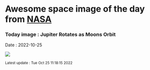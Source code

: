 
# Awesome space image of the day from [NASA](https://api.nasa.gov/)

### Today image : Jupiter Rotates as Moons Orbit
Date : 2022-10-25

![](https://www.youtube.com/embed/juloL5WeLrc?rel=0)

<small>Latest update : Tue Oct 25 11:18:15 2022</small>
        
